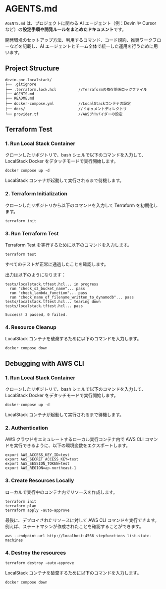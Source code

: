 # AGENTS.md

`AGENTS.md` は、プロジェクトに関わる AI エージェント（例：Devin や Cursor など）の**設定手順や開発ルールをまとめたドキュメント**です。

開発環境のセットアップ方法、利用するコマンド、コード規約、推奨ワークフローなどを記載し、AI エージェントとチーム全体で統一した運用を行うために用います。

## Project Structure

```
devin-poc-localstack/
├── .gitignore
├── .terraform.lock.hcl          //Terraformの依存関係ロックファイル
├── AGENTS.md
├── README.md
├── docker-compose.yml           //LocalStackコンテナの設定
├── docs/                        //ドキュメントディレクトリ
└── provider.tf                  //AWSプロバイダーの設定
```

## Terraform Test

### 1. Run Local Stack Container

クローンしたリポジトリで、bash シェルで以下のコマンドを入力して、LocalStack Docker をデタッチモードで実行開始します。

```shell
docker compose up -d
```

LocalStack コンテナが起動して実行されるまで待機します。

### 2. Terraform Initialization

クローンしたリポジトリから以下のコマンドを入力して Terraform を初期化します。

```shell
terraform init
```

### 3. Run Terraform Test

Terraform Test を実行するために以下のコマンドを入力します。

```shell
terraform test
```

すべてのテストが正常に通過したことを確認します。

出力は以下のようになります：

```shell
tests/localstack.tftest.hcl... in progress
  run "check_s3_bucket_name"... pass
  run "check_lambda_function"... pass
  run "check_name_of_filename_written_to_dynamodb"... pass
tests/localstack.tftest.hcl... tearing down
tests/localstack.tftest.hcl... pass

Success! 3 passed, 0 failed.
```

### 4. Resource Cleanup

LocalStack コンテナを破棄するために以下のコマンドを入力します。

```shell
docker compose down
```

## Debugging with AWS CLI

### 1. Run Local Stack Container

クローンしたリポジトリで、bash シェルで以下のコマンドを入力して、LocalStack Docker をデタッチモードで実行開始します。

```shell
docker-compose up -d
```

LocalStack コンテナが起動して実行されるまで待機します。

### 2. Authentication

AWS クラウドをエミュレートするローカル実行コンテナ内で AWS CLI コマンドを実行できるように、以下の環境変数をエクスポートします。

```shell
export AWS_ACCESS_KEY_ID=test
export AWS_SECRET_ACCESS_KEY=test
export AWS_SESSION_TOKEN=test
export AWS_REGION=ap-northeast-1
```

### 3. Create Resources Locally

ローカルで実行中のコンテナ内でリソースを作成します。

```shell
terraform init
terraform plan
terraform apply -auto-approve
```

最後に、デプロイされたリソースに対して AWS CLI コマンドを実行できます。例えば、ステートマシンが作成されたことを確認することができます。

```shell
aws --endpoint-url http://localhost:4566 stepfunctions list-state-machines
```

### 4. Destroy the resources

```shell
terraform destroy -auto-approve
```

LocalStack コンテナを破棄するために以下のコマンドを入力します。

```shell
docker compose down
```
